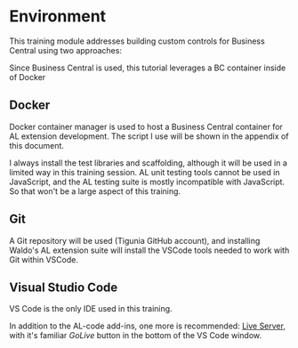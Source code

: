 # Environment

This training module addresses building custom controls for Business Central using two approaches: 

Since Business Central is used, this tutorial leverages a BC container inside of Docker

## <a name="docker">Docker</a>
Docker container manager is used to host a Business Central container for AL extension development. The script I use will be shown in the appendix of this document.

I always install the test libraries and scaffolding, although it will be used in a limited way in this training session. AL unit testing tools cannot be used in JavaScript, and the AL testing suite is mostly incompatible with JavaScript. So that won't be a large aspect of this training.

## <a name="git">Git</a>
A Git repository will be used (Tigunia GitHub account), and installing Waldo's AL extension suite will install the VSCode tools needed to work with Git within VSCode.

## <a name="vsc">Visual Studio Code</a>
VS Code is the only IDE used in this training.

In addition to the AL-code add-ins, one more is recommended: 
[Live Server](https://marketplace.visualstudio.com/items?itemName=ritwickdey.LiveServer), with it's familiar *GoLive* button in the bottom of the VS Code window.
